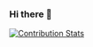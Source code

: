 ### Hi there 👋

[![Contribution Stats](https://github-contribution-stats.vercel.app/api/?username=damianskrzypczak)](https://github.com/LordDashMe/github-contribution-stats/)

<!--
**DamianSkrzypczak/damianskrzypczak** is a ✨ _special_ ✨ repository because its `README.md` (this file) appears on your GitHub profile.

Here are some ideas to get you started:

- 🔭 I’m currently working on ...
- 🌱 I’m currently learning ...
- 👯 I’m looking to collaborate on ...
- 🤔 I’m looking for help with ...
- 💬 Ask me about ...
- 📫 How to reach me: ...
- 😄 Pronouns: ...
- ⚡ Fun fact: ...
-->
